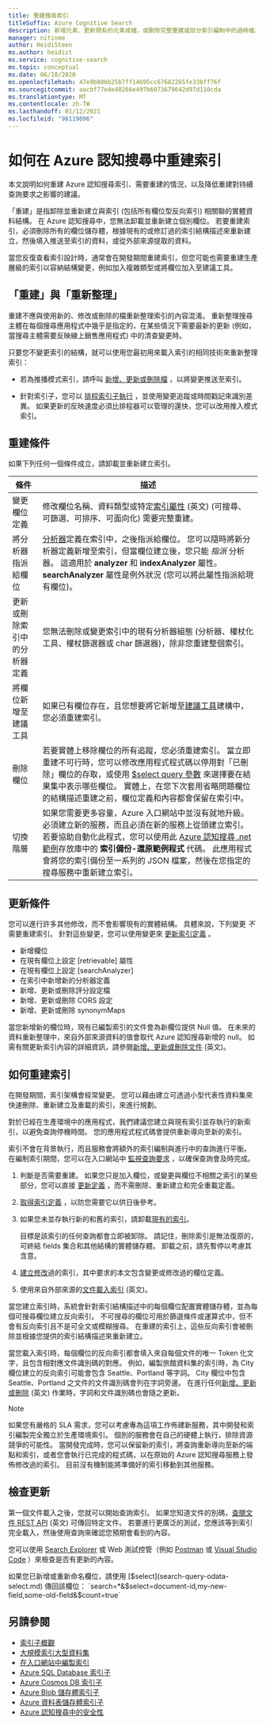 ```yaml
---
title: 重建搜尋索引
titleSuffix: Azure Cognitive Search
description: 新增元素、更新現有的元素或檔，或刪除完整重建或部分索引編制中的過時檔，以重新整理 Azure 認知搜尋索引。
manager: nitinme
author: HeidiSteen
ms.author: heidist
ms.service: cognitive-search
ms.topic: conceptual
ms.date: 06/18/2020
ms.openlocfilehash: 47e9b80bb25b7ff14695cc67682265fe338ff76f
ms.sourcegitcommit: aacbf77e4e40266e497b6073679642d97d110cda
ms.translationtype: MT
ms.contentlocale: zh-TW
ms.lasthandoff: 01/12/2021
ms.locfileid: "98119096"
---
```

# <a name="how-to-rebuild-an-index-in-azure-cognitive-search"></a>如何在 Azure 認知搜尋中重建索引

本文說明如何重建 Azure 認知搜尋索引、需要重建的情況，以及降低重建對持續查詢要求之影響的建議。

「重建」是指卸除並重新建立與索引 (包括所有欄位型反向索引) 相關聯的實體資料結構。 在 Azure 認知搜尋中，您無法卸載並重新建立個別欄位。 若要重建索引，必須刪除所有的欄位儲存體，根據現有的或修訂過的索引結構描述來重新建立，然後填入推送至索引的資料，或從外部來源提取的資料。 

當您反復查看索引設計時，通常會在開發期間重建索引，但您可能也需要重建生產層級的索引以容納結構變更，例如加入複雜類型或將欄位加入至建議工具。

## <a name="rebuild-versus-refresh"></a>「重建」與「重新整理」

重建不應與使用新的、修改或刪除的檔重新整理索引的內容混淆。 重新整理搜尋主體在每個搜尋應用程式中幾乎是指定的，在某些情況下需要最新的更新 (例如，當搜尋主體需要反映線上銷售應用程式) 中的清查變更時。

只要您不變更索引的結構，就可以使用您最初用來載入索引的相同技術來重新整理索引：

* 若為推播模式索引，請呼叫 [新增、更新或刪除檔](/rest/api/searchservice/addupdate-or-delete-documents) ，以將變更推送至索引。

* 針對索引子，您可以 [排程索引子執行](search-howto-schedule-indexers.md) ，並使用變更追蹤或時間戳記來識別差異。 如果更新的反映速度必須比排程器可以管理的還快，您可以改用推入模式索引。

## <a name="rebuild-conditions"></a>重建條件

如果下列任何一個條件成立，請卸載並重新建立索引。 

| 條件 | 描述 |
|-----------|-------------|
| 變更欄位定義 | 修改欄位名稱、資料類型或特定[索引屬性](/rest/api/searchservice/create-index) \(英文\) (可搜尋、可篩選、可排序、可面向化) 需要完整重建。 |
| 將分析器指派給欄位 | [分析器](search-analyzers.md)定義在索引中，之後指派給欄位。 您可以隨時將新分析器定義新增至索引，但當欄位建立後，您只能 *指派* 分析器。 這適用於 **analyzer** 和 **indexAnalyzer** 屬性。 **searchAnalyzer** 屬性是例外狀況 (您可以將此屬性指派給現有欄位)。 |
| 更新或刪除索引中的分析器定義 | 您無法刪除或變更索引中的現有分析器組態 (分析器、權杖化工具、權杖篩選器或 char 篩選器)，除非您重建整個索引。 |
| 將欄位新增至建議工具 | 如果已有欄位存在，且您想要將它新增至[建議工具](index-add-suggesters.md)建構中，您必須重建索引。 |
| 刪除欄位 | 若要實體上移除欄位的所有追蹤，您必須重建索引。 當立即重建不可行時，您可以修改應用程式程式碼以停用對「已刪除」欄位的存取，或使用 [$select query 參數](search-query-odata-select.md) 來選擇要在結果集中表示哪些欄位。 實體上，在您下次套用省略問題欄位的結構描述重建之前，欄位定義和內容都會保留在索引中。 |
| 切換階層 | 如果您需要更多容量，Azure 入口網站中並沒有就地升級。 必須建立新的服務，而且必須在新的服務上從頭建立索引。 若要協助自動化此程式，您可以使用此 [Azure 認知搜尋 .net 範例](https://github.com/Azure-Samples/azure-search-dotnet-samples)存放庫中的 **索引備份-還原範例程式** 代碼。 此應用程式會將您的索引備份至一系列的 JSON 檔案，然後在您指定的搜尋服務中重新建立索引。|

## <a name="update-conditions"></a>更新條件

您可以進行許多其他修改，而不會影響現有的實體結構。 具體來說，下列變更 *不* 需要重建索引。 針對這些變更，您可以使用變更來 [更新索引定義](/rest/api/searchservice/update-index) 。

+ 新增欄位
+ 在現有欄位上設定 [retrievable] 屬性
+ 在現有欄位上設定 [searchAnalyzer]
+ 在索引中新增新的分析器定義
+ 新增、更新或刪除評分設定檔
+ 新增、更新或刪除 CORS 設定
+ 新增、更新或刪除 synonymMaps

當您新增新的欄位時，現有已編製索引的文件會為新欄位提供 Null 值。 在未來的資料重新整理中，來自外部來源資料的值會取代 Azure 認知搜尋新增的 null。 如需有關更新索引內容的詳細資訊，請參閱[新增、更新或刪除文件](/rest/api/searchservice/addupdate-or-delete-documents) \(英文\)。

## <a name="how-to-rebuild-an-index"></a>如何重建索引

在開發期間，索引架構會經常變更。 您可以藉由建立可透過小型代表性資料集來快速刪除、重新建立及重載的索引，來進行規劃。

對於已經在生產環境中的應用程式，我們建議您建立與現有索引並存執行的新索引，以避免查詢停機時間。 您的應用程式程式碼會提供重新導向至新的索引。

索引不會在背景執行，而且服務會將額外的索引編制與進行中的查詢進行平衡。 在編制索引期間，您可以在入口網站中 [監視查詢要求](search-monitor-queries.md) ，以確保查詢會及時完成。

1. 判斷是否需要重建。 如果您只是加入欄位，或變更與欄位不相關之索引的某些部分，您可以直接 [更新定義](/rest/api/searchservice/update-index) ，而不需刪除、重新建立和完全重載定義。

1. [取得索引定義](/rest/api/searchservice/get-index) ，以防您需要它以供日後參考。

1. 如果您未並存執行新的和舊的索引，請卸載[現有的索引](/rest/api/searchservice/delete-index)。 

   目標是該索引的任何查詢都會立即被卸除。 請記住，刪除索引是無法復原的，可終結 fields 集合和其他結構的實體儲存體。 卸載之前，請先暫停以考慮其含意。 

1. [建立修改](/rest/api/searchservice/create-index)過的索引，其中要求的本文包含變更或修改過的欄位定義。

1. 使用來自外部來源的[文件載入索引](/rest/api/searchservice/addupdate-or-delete-documents) \(英文\)。

當您建立索引時，系統會針對索引結構描述中的每個欄位配置實體儲存體，並為每個可搜尋欄位建立反向索引。 不可搜尋的欄位可用於篩選條件或運算式中，但不會有反向索引且不是可全文或模糊搜尋。 在重建的索引上，這些反向索引會被刪除並根據您提供的索引結構描述來重新建立。

當您載入索引時，每個欄位的反向索引都會填入來自每個文件的唯一 Token 化文字，且包含相對應文件識別碼的對應。 例如，編製旅館資料集的索引時，為 City 欄位建立的反向索引可能會包含 Seattle、Portland 等字詞。 City 欄位中包含 Seattle、Portland 之文件的文件識別碼會列在字詞旁邊。 在進行任何[新增、更新或刪除](/rest/api/searchservice/addupdate-or-delete-documents) \(英文\) 作業時，字詞和文件識別碼也會隨之更新。

> [!NOTE]
> 如果您有嚴格的 SLA 需求，您可以考慮專為這項工作佈建新服務，其中開發和索引編製完全獨立於生產環境索引。 個別的服務會在自己的硬體上執行，排除資源競爭的可能性。 當開發完成時，您可以保留新的索引，將查詢重新導向至新的端點和索引，或者您會執行已完成的程式碼，以在原始的 Azure 認知搜尋服務上發佈修改過的索引。 目前沒有機制能將準備好的索引移動到其他服務。

## <a name="check-for-updates"></a>檢查更新

第一個文件載入之後，您就可以開始查詢索引。 如果您知道文件的別碼，[查閱文件 REST API](/rest/api/searchservice/lookup-document) \(英文\) 可傳回特定文件。 若要進行更廣泛的測試，您應該等到索引完全載入，然後使用查詢來確認您預期會看到的內容。

您可以使用 [Search Explorer](search-explorer.md) 或 Web 測試控管（例如 [Postman](search-get-started-rest.md) 或 [Visual Studio Code](search-get-started-vs-code.md) ）來檢查是否有更新的內容。

如果您已新增或重新命名欄位，請使用 [$select](search-query-odata-select.md) 傳回該欄位： `search=*&$select=document-id,my-new-field,some-old-field&$count=true`

## <a name="see-also"></a>另請參閱

+ [索引子概觀](search-indexer-overview.md)
+ [大規模索引大型資料集](search-howto-large-index.md)
+ [在入口網站中編製索引](search-import-data-portal.md)
+ [Azure SQL Database 索引子](search-howto-connecting-azure-sql-database-to-azure-search-using-indexers.md)
+ [Azure Cosmos DB 索引子](search-howto-index-cosmosdb.md)
+ [Azure Blob 儲存體索引子](search-howto-indexing-azure-blob-storage.md)
+ [Azure 資料表儲存體索引子](search-howto-indexing-azure-tables.md)
+ [Azure 認知搜尋中的安全性](search-security-overview.md)